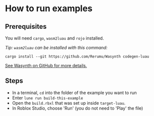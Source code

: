 # How to run examples

## Prerequisites

You will need `cargo`, `wasm2luau` and `rojo` installed.

*Tip: `wasm2luau` can be installed with this command:*

```
cargo install --git https://github.com/Rerumu/Wasynth codegen-luau
```

[See Wasynth on GitHub for more details.](https://github.com/Rerumu/Wasynth/wiki/From-Rust,-to-Lua)

## Steps

- In a terminal, `cd` into the folder of the example you want to run
- Enter `lune run build-this-example`
- Open the `build.rbxl` that was set up inside `target-luau`.
- In Roblox Studio, choose 'Run' (you do not need to 'Play' the file)
